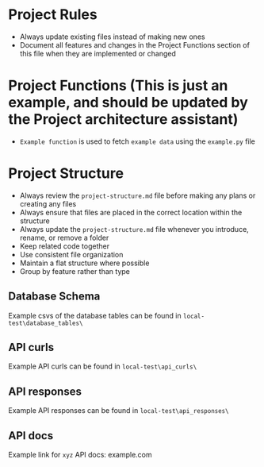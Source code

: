 # Project Rules
- Always update existing files instead of making new ones
- Document all features and changes in the Project Functions section of this file when they are implemented or changed

# Project Functions (This is just an example, and should be updated by the Project architecture assistant)
- `Example function` is used to fetch `example data` using the `example.py` file

# Project Structure
- Always review the `project-structure.md` file before making any plans or creating any files
- Always ensure that files are placed in the correct location within the structure
- Always update the `project-structure.md` file whenever you introduce, rename, or remove a folder
- Keep related code together
- Use consistent file organization
- Maintain a flat structure where possible
- Group by feature rather than type

## Database Schema
Example csvs of the database tables can be found in `local-test\database_tables\`

## API curls
Example API curls can be found in `local-test\api_curls\`

## API responses
Example API responses can be found in `local-test\api_responses\`

## API docs
Example link for `xyz` API docs: example.com
